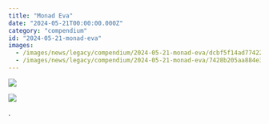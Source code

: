 ```yaml
---
title: "Monad Eva"
date: "2024-05-21T00:00:00.000Z"
category: "compendium"
id: "2024-05-21-monad-eva"
images:
  - /images/news/legacy/compendium/2024-05-21-monad-eva/dcbf5f14ad77422e9f42521f58923803_002.webp
  - /images/news/legacy/compendium/2024-05-21-monad-eva/7428b205aa884e39bb9e328d0ffe3742.webp
---
```


![](/images/news/legacy/compendium/2024-05-21-monad-eva/dcbf5f14ad77422e9f42521f58923803_002.webp)

![](/images/news/legacy/compendium/2024-05-21-monad-eva/7428b205aa884e39bb9e328d0ffe3742.webp)  
  

.
